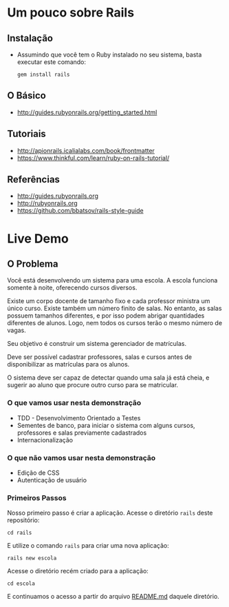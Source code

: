 # Um pouco sobre Rails


## Instalação

  - Assumindo que você tem o Ruby instalado no seu sistema, basta executar este
    comando:

    ```
    gem install rails
    ```


## O Básico

  - http://guides.rubyonrails.org/getting_started.html


## Tutoriais

  - http://apionrails.icalialabs.com/book/frontmatter
  - https://www.thinkful.com/learn/ruby-on-rails-tutorial/


## Referências

  - http://guides.rubyonrails.org
  - http://rubyonrails.org
  - https://github.com/bbatsov/rails-style-guide


# Live Demo


## O Problema

Você está desenvolvendo um sistema para uma escola. A escola funciona somente à
noite, oferecendo cursos diversos.

Existe um corpo docente de tamanho fixo e cada professor ministra um único curso.
Existe também um número finito de salas. No entanto, as salas possuem tamanhos
diferentes, e por isso podem abrigar quantidades diferentes de alunos. Logo, nem
todos os cursos terão o mesmo número de vagas.

Seu objetivo é construir um sistema gerenciador de matrículas.

Deve ser possível cadastrar professores, salas e cursos antes de disponibilizar
as matrículas para os alunos.

O sistema deve ser capaz de detectar quando uma sala já está cheia, e sugerir ao
aluno que procure outro curso para se matricular.


### O que vamos usar nesta demonstração

  - TDD - Desenvolvimento Orientado a Testes
  - Sementes de banco, para iniciar o sistema com alguns cursos, professores e
    salas previamente cadastrados
  - Internacionalização


### O que não vamos usar nesta demonstração

  - Edição de CSS
  - Autenticação de usuário


### Primeiros Passos

Nosso primeiro passo é criar a aplicação. Acesse o diretório `rails` deste
repositório:

```
cd rails
```

E utilize o comando `rails` para criar uma nova aplicação:

```
rails new escola
```

Acesse o diretório recém criado para a aplicação:

```
cd escola
```


E continuamos o acesso a partir do arquivo
[README.md](https://github.com/aramisf/ncr/blob/master/rails/escola/README.md) daquele
diretório.


